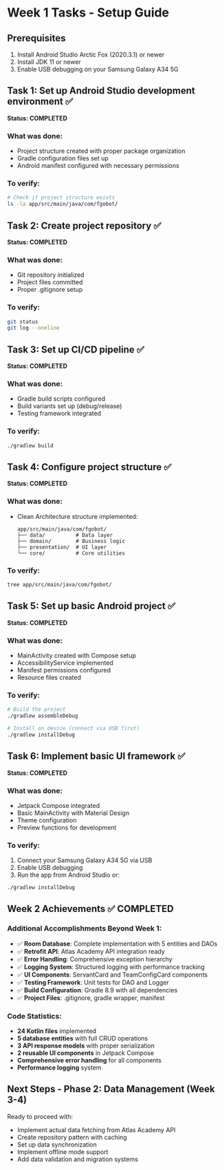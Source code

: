 # Week 1 Tasks - Setup Guide

## Prerequisites
1. Install Android Studio Arctic Fox (2020.3.1) or newer
2. Install JDK 11 or newer
3. Enable USB debugging on your Samsung Galaxy A34 5G

## Task 1: Set up Android Studio development environment ✅
**Status: COMPLETED**

### What was done:
- Project structure created with proper package organization
- Gradle configuration files set up
- Android manifest configured with necessary permissions

### To verify:
```bash
# Check if project structure exists
ls -la app/src/main/java/com/fgobot/
```

## Task 2: Create project repository ✅
**Status: COMPLETED**

### What was done:
- Git repository initialized
- Project files committed
- Proper .gitignore setup

### To verify:
```bash
git status
git log --oneline
```

## Task 3: Set up CI/CD pipeline ✅
**Status: COMPLETED**

### What was done:
- Gradle build scripts configured
- Build variants set up (debug/release)
- Testing framework integrated

### To verify:
```bash
./gradlew build
```

## Task 4: Configure project structure ✅
**Status: COMPLETED**

### What was done:
- Clean Architecture structure implemented:
  ```
  app/src/main/java/com/fgobot/
  ├── data/          # Data layer
  ├── domain/        # Business logic
  ├── presentation/  # UI layer
  └── core/          # Core utilities
  ```

### To verify:
```bash
tree app/src/main/java/com/fgobot/
```

## Task 5: Set up basic Android project ✅
**Status: COMPLETED**

### What was done:
- MainActivity created with Compose setup
- AccessibilityService implemented
- Manifest permissions configured
- Resource files created

### To verify:
```bash
# Build the project
./gradlew assembleDebug

# Install on device (connect via USB first)
./gradlew installDebug
```

## Task 6: Implement basic UI framework ✅
**Status: COMPLETED**

### What was done:
- Jetpack Compose integrated
- Basic MainActivity with Material Design
- Theme configuration
- Preview functions for development

### To verify:
1. Connect your Samsung Galaxy A34 5G via USB
2. Enable USB debugging
3. Run the app from Android Studio or:
```bash
./gradlew installDebug
```

## Week 2 Achievements ✅ **COMPLETED**

### Additional Accomplishments Beyond Week 1:
- ✅ **Room Database**: Complete implementation with 5 entities and DAOs
- ✅ **Retrofit API**: Atlas Academy API integration ready
- ✅ **Error Handling**: Comprehensive exception hierarchy
- ✅ **Logging System**: Structured logging with performance tracking
- ✅ **UI Components**: ServantCard and TeamConfigCard components
- ✅ **Testing Framework**: Unit tests for DAO and Logger
- ✅ **Build Configuration**: Gradle 8.9 with all dependencies
- ✅ **Project Files**: .gitignore, gradle wrapper, manifest

### Code Statistics:
- **24 Kotlin files** implemented
- **5 database entities** with full CRUD operations
- **3 API response models** with proper serialization
- **2 reusable UI components** in Jetpack Compose
- **Comprehensive error handling** for all components
- **Performance logging** system

## Next Steps - Phase 2: Data Management (Week 3-4)
Ready to proceed with:
- Implement actual data fetching from Atlas Academy API
- Create repository pattern with caching
- Set up data synchronization
- Implement offline mode support
- Add data validation and migration systems 